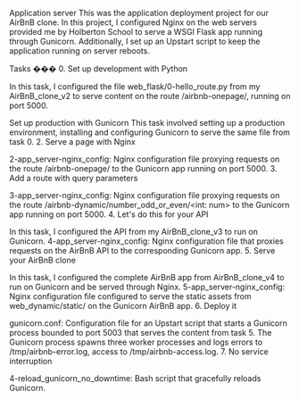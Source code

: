 Application server This was the application deployment project for our AirBnB clone. In this project, I configured Nginx on the web servers provided me by Holberton School to serve a WSGI Flask app running through Gunicorn. Additionally, I set up an Upstart script to keep the application running on server reboots.

Tasks ��� 0. Set up development with Python

In this task, I configured the file web_flask/0-hello_route.py from my AirBnB_clone_v2 to serve content on the route /airbnb-onepage/, running on port 5000.

Set up production with Gunicorn This task involved setting up a production environment, installing and configuring Gunicorn to serve the same file from task 0. 2. Serve a page with Nginx

2-app_server-nginx_config: Nginx configuration file proxying requests on the route /airbnb-onepage/ to the Gunicorn app running on port 5000. 3. Add a route with query parameters

3-app_server-nginx_config: Nginx configuration file proxying requests on the route /airbnb-dynamic/number_odd_or_even/<int: num> to the Gunicorn app running on port 5000. 4. Let's do this for your API

In this task, I configured the API from my AirBnB_clone_v3 to run on Gunicorn. 4-app_server-nginx_config: Nginx configuration file that proxies requests on the AirBnB API to the corresponding Gunicorn app. 5. Serve your AirBnB clone

In this task, I configured the complete AirBnB app from AirBnB_clone_v4 to run on Gunicorn and be served through Nginx. 5-app_server-nginx_config: Nginx configuration file configured to serve the static assets from web_dynamic/static/ on the Gunicorn AirBnB app. 6. Deploy it

gunicorn.conf: Configuration file for an Upstart script that starts a Gunicorn process bounded to port 5003 that serves the content from task 5. The Gunicorn process spawns three worker processes and logs errors to /tmp/airbnb-error.log, access to /tmp/airbnb-access.log. 7. No service interruption

4-reload_gunicorn_no_downtime: Bash script that gracefully reloads Gunicorn.
